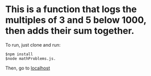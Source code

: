 # This is a function that logs the multiples of 3 and 5 below 1000, then adds their sum together.

To run, just clone and run:
````
$npm install
$node mathProblems.js.
````
Then, go to [localhost](http://localhost:3000)

